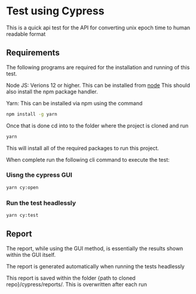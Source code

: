 # Test using Cypress

This is a quick api test for the API for converting unix epoch time to human readable format

## Requirements
The following programs are required for the installation and running of this test.

Node JS: Verions 12 or higher. This can be installed from [node](https://nodejs.org/en/)
This should also install the npm package handler.

Yarn: This can be installed via npm using the command
```bash
npm install -g yarn
```

Once that is done cd into to the folder where the project is cloned and run 
```bash
yarn
```
This will install all of the required packages to run this project.

When complete run the following cli command to execute the test:
### Uisng the cypress GUI
```bash
yarn cy:open
```
### Run the test headlessly
```bash
yarn cy:test
```

## Report

The report, while using the GUI method, is essentially the  results shown within the GUI itself.

The report is generated automatically when running the tests headlessly

This report is saved within the folder {path to cloned repo}/cypress/reports/. This is overwritten after each run